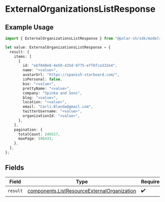 # ExternalOrganizationsListResponse

## Example Usage

```typescript
import { ExternalOrganizationsListResponse } from "@polar-sh/sdk/models/operations";

let value: ExternalOrganizationsListResponse = {
  result: {
    items: [
      {
        id: "ebf848e8-4e50-435d-9775-eff6fca332e4",
        name: "<value>",
        avatarUrl: "https://spanish-starboard.com/",
        isPersonal: false,
        bio: "<value>",
        prettyName: "<value>",
        company: "Spinka and Sons",
        blog: "<value>",
        location: "<value>",
        email: "Carli.Blanda@gmail.com",
        twitterUsername: "<value>",
        organizationId: "<value>",
      },
    ],
    pagination: {
      totalCount: 246557,
      maxPage: 596433,
    },
  },
};
```

## Fields

| Field                                                                                                      | Type                                                                                                       | Required                                                                                                   | Description                                                                                                |
| ---------------------------------------------------------------------------------------------------------- | ---------------------------------------------------------------------------------------------------------- | ---------------------------------------------------------------------------------------------------------- | ---------------------------------------------------------------------------------------------------------- |
| `result`                                                                                                   | [components.ListResourceExternalOrganization](../../models/components/listresourceexternalorganization.md) | :heavy_check_mark:                                                                                         | N/A                                                                                                        |